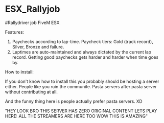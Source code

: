 # ESX_Rallyjob
#Rallydriver job FiveM ESX

Features:  
1. Paychecks according to lap-time. Paycheck tiers: Gold (track record), Silver, Bronze and failure.
2. Laptimes are auto-maintained and always dictated by the current lap record.  Getting good paychecks gets harder and harder when time goes by.

How to install:

If you don't know how to install this you probably should be hosting a server either.
People like you ruin the communite. Pasta servers after pasta server without contributing at all.

And the funny thing here is people actually prefer pasta servers. XD

"HEY LOOK BRO THIS SERVER HAS ZERO ORIGINAL CONTENT LETS PLAY HERE! ALL THE STREAMERS ARE HERE TOO WOW THIS IS AMAZING"
